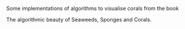 Some implementations of algorithms to visualise corals from the book

The algorithmic beauty of Seaweeds, Sponges and Corals.